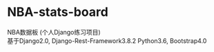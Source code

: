 # NBA-stats-board
NBA数据板 (个人Django练习项目)  
基于Django2.0, Django-Rest-Framework3.8.2 Python3.6, Bootstrap4.0
